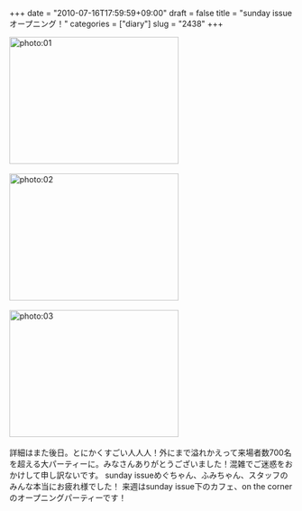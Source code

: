 +++
date = "2010-07-16T17:59:59+09:00"
draft = false
title = "sunday issue オープニング！"
categories = ["diary"]
slug = "2438"
+++

<div align="left"><a href="/images/ameblo/blog_import_4f7a39b4b16c9.jpg"><img src="/images/ameblo/blog_import_4f7a39b4b16c9.jpg" alt="photo:01" width="300" height="225" border="0" /></a></div><br clear="all" />
<div align="left"><a href="/images/ameblo/blog_import_4f7a39b5759b8.jpg"><img src="/images/ameblo/blog_import_4f7a39b5759b8.jpg" alt="photo:02" width="300" height="225" border="0" /></a></div><br clear="all" />
<div align="left"><a href="/images/ameblo/blog_import_4f7a39b64cdf3.jpg"><img src="/images/ameblo/blog_import_4f7a39b64cdf3.jpg" alt="photo:03" width="300" height="225" border="0" /></a></div><br clear="all" />
詳細はまた後日。とにかくすごい人人人！外にまで溢れかえって来場者数700名を超える大パーティーに。みなさんありがとうございました！混雑でご迷惑をおかけして申し訳ないです。
sunday issueめぐちゃん、ふみちゃん、スタッフのみんな本当にお疲れ様でした！
来週はsunday issue下のカフェ、on the cornerのオープニングパーティーです！
